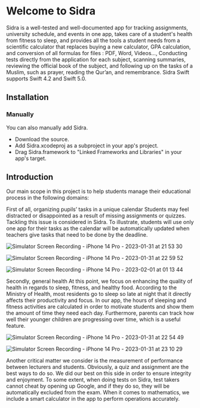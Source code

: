# Welcome to Sidra

Sidra is a well-tested and well-documented app for tracking assignments, university schedule, and events in one app, takes care of a student's health from fitness to sleep, and provides all the tools a student needs from a scientific calculator that replaces buying a new calculator, GPA calculation, and conversion of all formulas for files : PDF, Word, Videos..., Conducting tests directly from the application for each subject, scanning summaries, reviewing the official book of the subject, and following up on the tasks of a Muslim, such as prayer, reading the Qur’an, and remembrance.
Sidra Swift supports Swift 4.2 and Swift 5.0.

## Installation
### Manually

You can also manually add Sidra.

- Download the source.
- Add Sidra.xcodeproj as a subproject in your app's project.
- Drag Sidra.framework to "Linked Frameworks and Libraries" in your app's target.


## Introduction

Our main scope in this project is to help students manage their educational process in the following domains:

First of all, organizing pupils’ tasks in a unique calendar Students may feel distracted or disappointed as a result of missing assignments or quizzes. Tackling this issue is considered in Sidra. To illustrate, students will use only one app for their tasks as the calendar will be automatically updated when teachers give tasks that need to be done by the deadline.



![Simulator Screen Recording - iPhone 14 Pro - 2023-01-31 at 21 53 30](https://user-images.githubusercontent.com/66668005/215895635-c5e0a9f4-1bc9-44a4-a2d3-6cfe03e7fafe.gif)

![Simulator Screen Recording - iPhone 14 Pro - 2023-01-31 at 22 59 52](https://user-images.githubusercontent.com/66668005/215895651-c0844268-f9f6-4347-90f0-0a64d7f3ebec.gif)

![Simulator Screen Recording - iPhone 14 Pro - 2023-02-01 at 01 13 44](https://user-images.githubusercontent.com/66668005/215895755-977cd32e-bf45-4671-ab4e-b6a6417a4936.gif)

Secondly, general health At this point, we focus on enhancing the quality of health in regards to sleep, fitness, and healthy food. According to the Ministry of Health, most residents go to sleep so late at night that it directly affects their productivity and focus. In our app, the hours of sleeping and fitness activities are calculated in order to motivate students and show them the amount of time they need each day. Furthermore, parents can track how well their younger children are progressing over time, which is a useful feature.

![Simulator Screen Recording - iPhone 14 Pro - 2023-01-31 at 22 54 49](https://user-images.githubusercontent.com/66668005/215895646-aa5ac56b-a520-4f0d-8289-c612fdb9fdc1.gif)

![Simulator Screen Recording - iPhone 14 Pro - 2023-01-31 at 23 10 29](https://user-images.githubusercontent.com/66668005/215895213-555d3dd2-053f-444f-80e4-20d170464e49.gif)


Another critical matter we consider is the measurement of performance between lecturers and students. Obviously, a quiz and assignment are the best ways to do so. We did our best on this side in order to ensure integrity and enjoyment. To some extent, when doing tests on Sidra, test takers cannot cheat by opening up Google, and if they do so, they will be automatically excluded from the exam. When it comes to mathematics, we include a smart calculator in the app to perform operations accurately.
